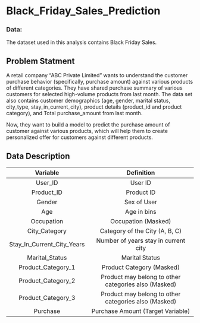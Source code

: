 # Black_Friday_Sales_Prediction

### Data:
The dataset used in this analysis contains Black Friday Sales.

## Problem Statment
A retail company “ABC Private Limited” wants to understand the customer purchase behavior (specifically, purchase amount) against various products of different categories. They have shared purchase summary of various customers for selected high-volume products from last month.
The data set also contains customer demographics (age, gender, marital status, city_type, stay_in_current_city), product details (product_id and product category), and Total purchase_amount from last month.

Now, they want to build a model to predict the purchase amount of customer against various products, which will help them to create personalized offer for customers against different products.

## Data Description

|Variable|	Definition|
|:-------:|:-------:
|User_ID	|User ID|
|Product_ID |	Product ID|
|Gender|	Sex of User|
|Age|	Age in bins|
|Occupation|	Occupation (Masked)|
|City_Category|	Category of the City (A, B, C)|
|Stay_In_Current_City_Years|	Number of years stay in current city|
|Marital_Status	|Marital Status|
|Product_Category_1	|Product Category (Masked)|
|Product_Category_2|	Product may belong to other categories also (Masked)|
|Product_Category_3|	Product may belong to other categories also (Masked)|
|Purchase	|Purchase Amount (Target Variable)|
